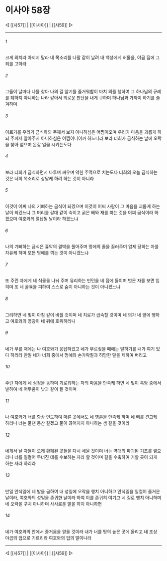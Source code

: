 ﻿# 이사야 58장

◁ [[사57]] | [[이사야]] | [[사59]] ▷
***

###### 1
크게 외치라 아끼지 말라 네 목소리를 나팔 같이 날려 내 백성에게 허물을, 야곱 집에 그 죄를 고하라

###### 2
그들이 날마다 나를 찾아 나의 길 알기를 즐거워함이 마치 의를 행하여 그 하나님의 규례를 폐하지 아니하는 나라 같아서 의로운 판단을 내게 구하며 하나님과 가까이 하기를 즐겨하며

###### 3
이르기를 우리가 금식하되 주께서 보지 아니하심은 어찜이오며 우리가 마음을 괴롭게 하되 주께서 알아주지 아니하심은 어찜이니이까 하느니라 보라 너희가 금식하는 날에 오락을 찾아 얻으며 온갖 일을 시키는도다

###### 4
보라 너희가 금식하면서 다투며 싸우며 악한 주먹으로 치는도다 너희의 오늘 금식하는 것은 너희 목소리로 상달케 하려 하는 것이 아니라

###### 5
이것이 어찌 나의 기뻐하는 금식이 되겠으며 이것이 어찌 사람이 그 마음을 괴롭게 하는 날이 되겠느냐 그 머리를 갈대 같이 숙이고 굵은 베와 재를 펴는 것을 어찌 금식이라 하겠으며 여호와께 열납될 날이라 하겠느냐

###### 6
나의 기뻐하는 금식은 흉악의 결박을 풀어주며 멍에의 줄을 끌러주며 압제 당하는 자를 자유케 하며 모든 멍에를 꺾는 것이 아니겠느냐

###### 7
또 주린 자에게 네 식물을 나눠 주며 유리하는 빈민을 네 집에 들이며 벗은 자를 보면 입히며 또 네 골육을 피하여 스스로 숨지 아니하는 것이 아니겠느냐

###### 8
그리하면 네 빛이 아침 같이 비췰 것이며 네 치료가 급속할 것이며 네 의가 네 앞에 행하고 여호와의 영광이 네 뒤에 호위하리니

###### 9
네가 부를 때에는 나 여호와가 응답하겠고 네가 부르짖을 때에는 말하기를 내가 여기 있다 하리라 만일 네가 너희 중에서 멍에와 손가락질과 허망한 말을 제하여 버리고

###### 10
주린 자에게 네 심정을 동하며 괴로워하는 자의 마음을 만족케 하면 네 빛이 흑암 중에서 발하여 네 어두움이 낮과 같이 될 것이며

###### 11
나 여호와가 너를 항상 인도하여 마른 곳에서도 네 영혼을 만족케 하며 네 뼈를 견고케 하리니 너는 물댄 동산 같겠고 물이 끊어지지 아니하는 샘 같을 것이라

###### 12
네게서 날 자들이 오래 황폐된 곳들을 다시 세울 것이며 너는 역대의 파괴된 기초를 쌓으리니 너를 일컬어 무너진 데를 수보하는 자라 할 것이며 길을 수축하여 거할 곳이 되게 하는 자라 하리라

###### 13
만일 안식일에 네 발을 금하여 내 성일에 오락을 행치 아니하고 안식일을 일컬어 즐거운 날이라, 여호와의 성일을 존귀한 날이라 하여 이를 존귀히 여기고 네 길로 행치 아니하며 네 오락을 구치 아니하며 사사로운 말을 하지 아니하면

###### 14
네가 여호와의 안에서 즐거움을 얻을 것이라 내가 너를 땅의 높은 곳에 올리고 네 조상 야곱의 업으로 기르리라 여호와의 입의 말이니라

***
◁ [[사57]] | [[이사야]] | [[사59]] ▷